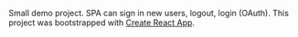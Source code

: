 Small demo project. SPA can sign in new users, logout, login (OAuth).
This project was bootstrapped with [Create React App](https://github.com/facebook/create-react-app).
